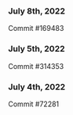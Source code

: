 ### July 8th, 2022

Commit #169483

### July 5th, 2022

Commit #314353


### July 4th, 2022

Commit #72281
